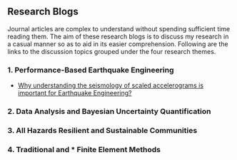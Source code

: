 ## Research Blogs

Journal articles are complex to understand without spending sufficient time reading them. The aim of these research blogs is to discuss my research in a casual manner so as to aid in its easier comprehension. Following are the links to the discussion topics grouped under the four research themes.

### 1. Performance-Based Earthquake Engineering

* [Why understanding the seismology of scaled accelerograms is important for Earthquake Engineering?](somu15.github.io/_posts/PBEE_ACC_SCA_1.md)

### 2. Data Analysis and Bayesian Uncertainty Quantification

### 3. All Hazards Resilient and Sustainable Communities

### 4. Traditional and * Finite Element Methods

